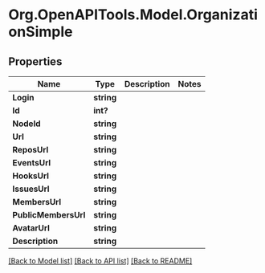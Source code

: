 # Org.OpenAPITools.Model.OrganizationSimple

## Properties

Name | Type | Description | Notes
------------ | ------------- | ------------- | -------------
**Login** | **string** |  | 
**Id** | **int?** |  | 
**NodeId** | **string** |  | 
**Url** | **string** |  | 
**ReposUrl** | **string** |  | 
**EventsUrl** | **string** |  | 
**HooksUrl** | **string** |  | 
**IssuesUrl** | **string** |  | 
**MembersUrl** | **string** |  | 
**PublicMembersUrl** | **string** |  | 
**AvatarUrl** | **string** |  | 
**Description** | **string** |  | 

[[Back to Model list]](../README.md#documentation-for-models) [[Back to API list]](../README.md#documentation-for-api-endpoints) [[Back to README]](../README.md)

